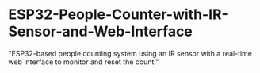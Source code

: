 # ESP32-People-Counter-with-IR-Sensor-and-Web-Interface
"ESP32-based people counting system using an IR sensor with a real-time web interface to monitor and reset the count."
